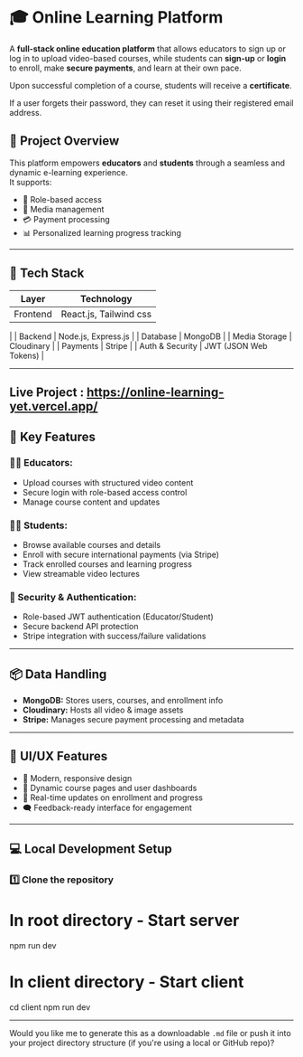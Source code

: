 # 🎓 Online Learning Platform

A **full-stack online education platform** that allows educators to sign up or log in to upload video-based courses, while students can **sign-up** or **login** to enroll, make **secure payments**, and learn at their own pace.

Upon successful completion of a course, students will receive a **certificate**.

If a user forgets their password, they can reset it using their registered email address.


## 🚀 Project Overview

This platform empowers **educators** and **students** through a seamless and dynamic e-learning experience.  
It supports:
- 🔑 Role-based access
- 📁 Media management
- 💳 Payment processing
- 📊 Personalized learning progress tracking

---

## 🔧 Tech Stack

| Layer         | Technology             |
|---------------|-------------------------|
| Frontend      | React.js, Tailwind css 
|
| Backend       | Node.js, Express.js     |
| Database      | MongoDB                 |
| Media Storage | Cloudinary              |
| Payments      | Stripe                  |
| Auth & Security | JWT (JSON Web Tokens) |

---

## Live Project : https://online-learning-yet.vercel.app/
## 🧩 Key Features

### 👨‍🏫 Educators:
- Upload courses with structured video content
- Secure login with role-based access control
- Manage course content and updates

### 👨‍🎓 Students:
- Browse available courses and details
- Enroll with secure international payments (via Stripe)
- Track enrolled courses and learning progress
- View streamable video lectures

### 🔐 Security & Authentication:
- Role-based JWT authentication (Educator/Student)
- Secure backend API protection
- Stripe integration with success/failure validations

---

## 📦 Data Handling

- **MongoDB:** Stores users, courses, and enrollment info  
- **Cloudinary:** Hosts all video & image assets  
- **Stripe:** Manages secure payment processing and metadata  

---

## 📸 UI/UX Features

- 🎨 Modern, responsive design  
- 📂 Dynamic course pages and user dashboards  
- 🔁 Real-time updates on enrollment and progress  
- 🗨️ Feedback-ready interface for engagement  

---

## 💻 Local Development Setup

### 1️⃣ Clone the repository

# In root directory - Start server
npm run dev

# In client directory - Start client
cd client
npm run dev


 
---

Would you like me to generate this as a downloadable `.md` file or push it into your project directory structure (if you're using a local or GitHub repo)?
